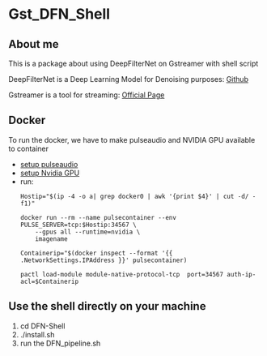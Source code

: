 # Gst_DFN_Shell
## About me
This is a package about using DeepFilterNet on Gstreamer with shell script

DeepFilterNet is a Deep Learning Model for Denoising purposes: [Github](https://github.com/Rikorose/DeepFilterNet/tree/main)

Gstreamer is a tool for streaming: [Official Page](https://gstreamer.freedesktop.org/documentation/?gi-language=c)
## Docker
To run the docker, we have to make pulseaudio and NVIDIA GPU available to container
- [setup pulseaudio]((https://github.com/mviereck/x11docker/wiki/Container-sound:-ALSA-or-Pulseaudio))
- [setup Nvidia GPU](https://docs.nvidia.com/datacenter/cloud-native/container-toolkit/latest/install-guide.html)
- run:
    ```
    Hostip="$(ip -4 -o a| grep docker0 | awk '{print $4}' | cut -d/ -f1)"

    docker run --rm --name pulsecontainer --env PULSE_SERVER=tcp:$Hostip:34567 \
        --gpus all --runtime=nvidia \
        imagename

    Containerip="$(docker inspect --format '{{ .NetworkSettings.IPAddress }}' pulsecontainer)

    pactl load-module module-native-protocol-tcp  port=34567 auth-ip-acl=$Containerip
    ```
## Use the shell directly on your machine
1. cd DFN-Shell
2. ./install.sh
3. run the DFN_pipeline.sh
